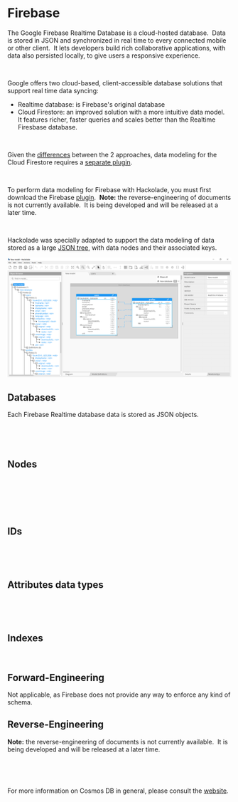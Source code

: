 # Firebase

The Google Firebase Realtime Database is a cloud-hosted database.&nbsp; Data is stored in JSON and synchronized in real time to every connected mobile or other client.&nbsp; It lets developers build rich collaborative applications, with data also persisted locally, to give users a responsive experience.

&nbsp;

Google offers two cloud-based, client-accessible database solutions that support real time data syncing:

* Realtime database: is Firebase's original database
* Cloud Firestore: an improved solution with a more intuitive data model.&nbsp; It features richer, faster queries and scales better than the Realtime Firesbase database.

&nbsp;

Given the [differences](<https://firebase.google.com/docs/database/rtdb-vs-firestore> "target=\"\_blank\"") between the 2 approaches, data modeling for the Cloud Firestore requires a [separate plugin](<Firestore.md>).

&nbsp;

To perform data modeling for Firebase with Hackolade, you must first download the Firebase [plugin](<DownloadadditionalDBtargetplugin.md>).&nbsp; **Note:** the reverse-engineering of documents is not currently available.&nbsp; It is being developed and will be released at a later time.

&nbsp;

Hackolade was specially adapted to support the data modeling of data stored as a large [JSON tree](<https://firebase.google.com/docs/database/web/structure-data> "target=\"\_blank\""), with data nodes and their associated keys.

![Firebase workspace](<lib/Firebase%20workspace.png>)

## Databases

Each Firebase Realtime database data is stored as JSON objects. &nbsp;

&nbsp;

&nbsp;

## Nodes

&nbsp;

&nbsp;

&nbsp;

## IDs

&nbsp;

&nbsp;

## Attributes data types

&nbsp;

&nbsp;

## Indexes

&nbsp;

## Forward-Engineering

Not applicable, as Firebase does not provide any way to enforce any kind of schema.

## Reverse-Engineering

**Note:** the reverse-engineering of documents is not currently available.&nbsp; It is being developed and will be released at a later time.

&nbsp;

&nbsp;

For more information on Cosmos DB in general, please consult the [website](<https://docs.microsoft.com/en-us/azure/cosmos-db/introduction> "target=\"\_blank\"").

